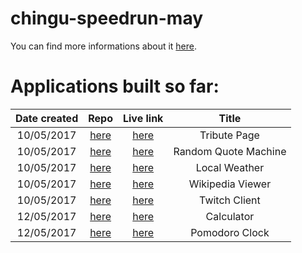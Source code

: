 # chingu-speedrun-may

You can find more informations about it [here](https://github.com/P1xt/chingu-fcc-speedrun-challenge).

# Applications built so far:

| Date created | Repo | Live link  | Title |
| :----------: | :--: | :--------: | :---: |
| 10/05/2017   | [here](https://github.com/florinpop17/chingu-speedrun-may/tree/master/tribute-page)         | [here](http://www.florin-pop.com/work/Portfolio%20Speedrun/tribute-page/)         | Tribute Page         |
| 10/05/2017   | [here](https://github.com/florinpop17/chingu-speedrun-may/tree/master/random-quote-machine) | [here](http://www.florin-pop.com/work/Portfolio%20Speedrun/random-quote-machine/) | Random Quote Machine |
| 10/05/2017   | [here](https://github.com/florinpop17/chingu-speedrun-may/tree/master/local-weather)        | [here](http://www.florin-pop.com/work/Portfolio%20Speedrun/local-weather/)        | Local Weather        |
| 10/05/2017   | [here](https://github.com/florinpop17/chingu-speedrun-may/tree/master/wikipedia-viewer)     | [here](http://www.florin-pop.com/work/Portfolio%20Speedrun/wikipedia-viewer/)     | Wikipedia Viewer     |
| 10/05/2017   | [here](https://github.com/florinpop17/chingu-speedrun-may/tree/master/twitch-client)        | [here](http://www.florin-pop.com/work/Portfolio%20Speedrun/twitch-client/)        | Twitch Client        |
| 12/05/2017   | [here](https://github.com/florinpop17/chingu-speedrun-may/tree/master/calculator)           | [here](http://www.florin-pop.com/work/Portfolio%20Speedrun/calculator/)           | Calculator           |
| 12/05/2017   | [here](https://github.com/florinpop17/chingu-speedrun-may/tree/master/pomodoro-clock)       | [here](http://www.florin-pop.com/work/Portfolio%20Speedrun/pomodoro-clock/)       | Pomodoro Clock       |
